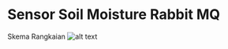 # Sensor Soil Moisture Rabbit MQ
Skema Rangkaian
![alt text](https://github.com/github/achlisdjafar/soilmoisture/blob/skemasoil.jpg)
